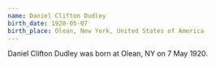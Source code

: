```yaml
---
name: Daniel Clifton Dudley
birth_date: 1920-05-07
birth_place: Olean, New York, United States of America
---
```


Daniel Clifton Dudley was born at Olean, NY on 7 May 1920.
